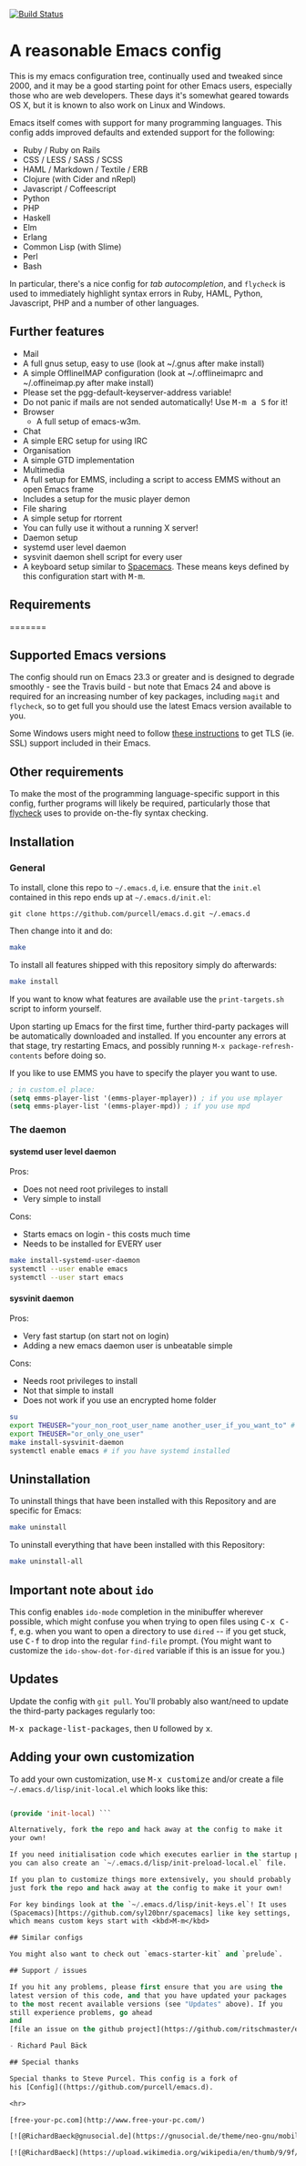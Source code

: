 [![Build Status](https://travis-ci.org/purcell/emacs.d.png?branch=master)](https://travis-ci.org/purcell/emacs.d)

# A reasonable Emacs config

This is my emacs configuration tree, continually used and tweaked
since 2000, and it may be a good starting point for other Emacs users,
especially those who are web developers. These days it's somewhat
geared towards OS X, but it is known to also work on Linux and
Windows.

Emacs itself comes with support for many programming languages. This
config adds improved defaults and extended support for the following:

* Ruby / Ruby on Rails
* CSS / LESS / SASS / SCSS
* HAML / Markdown / Textile / ERB
* Clojure (with Cider and nRepl)
* Javascript / Coffeescript
* Python
* PHP
* Haskell
* Elm
* Erlang
* Common Lisp (with Slime)
* Perl
* Bash

In particular, there's a nice config for *tab autocompletion*, and
`flycheck` is used to immediately highlight syntax errors in Ruby, HAML,
Python, Javascript, PHP and a number of other languages.

## Further features

* Mail
 * A full gnus setup, easy to use (look at ~/.gnus after make install)
 * A simple OfflineIMAP configuration (look at ~/.offlineimaprc and
   ~/.offineimap.py after make install)
 * Please set the pgg-default-keyserver-address variable!
 * Do not panic if mails are not sended automatically! Use <kbd>M-m a
   S</kbd> for it!
* Browser
  * A full setup of emacs-w3m.
* Chat
 * A simple ERC setup for using IRC
* Organisation
 * A simple GTD implementation
* Multimedia
 * A full setup for EMMS, including a script to access EMMS without an
   open Emacs frame
 * Includes a setup for the music player demon
* File sharing
 * A simple setup for rtorrent
* You can fully use it without a running X server!
* Daemon setup
 * systemd user level daemon
 * sysvinit daemon shell script for every user
* A keyboard setup similar
  to [Spacemacs](https://github.com/syl20bnr/spacemacs). These means
  keys defined by this configuration start with <kbd>M-m</kbd>.

## Requirements
=======
## Supported Emacs versions

The config should run on Emacs 23.3 or greater and is designed to
degrade smoothly - see the Travis build - but note that Emacs 24 and
above is required for an increasing number of key packages, including
`magit` and `flycheck`, so to get full you should use the latest Emacs
version available to you.

Some Windows users might need to
follow
[these instructions](http://xn--9dbdkw.se/diary/how_to_enable_GnuTLS_for_Emacs_24_on_Windows/index.en.html) to
get TLS (ie. SSL) support included in their Emacs.

## Other requirements

To make the most of the programming language-specific support in this
config, further programs will likely be required, particularly those
that [flycheck](https://github.com/flycheck/flycheck) uses to provide
on-the-fly syntax checking.

## Installation
### General
To install, clone this repo to `~/.emacs.d`, i.e. ensure that the
`init.el` contained in this repo ends up at `~/.emacs.d/init.el`:

``` git clone https://github.com/purcell/emacs.d.git ~/.emacs.d ```

Then change into it and do:
```bash
make
```

To install all features shipped with this repository simply do
afterwards:
```bash
make install
```

If you want to know what features are available use the
`print-targets.sh` script to inform yourself.

Upon starting up Emacs for the first time, further third-party
packages will be automatically downloaded and installed. If you
encounter any errors at that stage, try restarting Emacs, and possibly
running `M-x package-refresh-contents` before doing so.



If you like to use EMMS you have to specify the player you want to
use.
```lisp
; in custom.el place:
(setq emms-player-list '(emms-player-mplayer)) ; if you use mplayer
(setq emms-player-list '(emms-player-mpd)) ; if you use mpd
```

### The daemon
#### systemd user level daemon
Pros:
* Does not need root privileges to install
* Very simple to install

Cons:
* Starts emacs on login - this costs much time
* Needs to be installed for EVERY user

```bash
make install-systemd-user-daemon
systemctl --user enable emacs
systemctl --user start emacs
```

#### sysvinit daemon
Pros:
* Very fast startup (on start not on login)
* Adding a new emacs daemon user is unbeatable simple

Cons:
* Needs root privileges to install
* Not that simple to install
* Does not work if you use an encrypted home folder

```bash
su
export THEUSER="your_non_root_user_name another_user_if_you_want_to" # optional
export THEUSER="or_only_one_user"
make install-sysvinit-daemon
systemctl enable emacs # if you have systemd installed
```


## Uninstallation

To uninstall things that have been installed with this Repository and
are specific for Emacs:

```bash
make uninstall
```

To uninstall everything that have been installed with this Repository:

```bash
make uninstall-all
```

## Important note about `ido`

This config enables `ido-mode` completion in the minibuffer wherever
possible, which might confuse you when trying to open files using
<kbd>C-x C-f</kbd>, e.g. when you want to open a directory to use
`dired` -- if you get stuck, use <kbd>C-f</kbd> to drop into the
regular `find-file` prompt. (You might want to customize the
`ido-show-dot-for-dired` variable if this is an issue for you.)

## Updates

Update the config with `git pull`. You'll probably also want/need to
update the third-party packages regularly too:

<kbd>M-x package-list-packages</kbd>, then <kbd>U</kbd> followed by
<kbd>x</kbd>.

## Adding your own customization

To add your own customization, use <kbd>M-x customize</kbd> and/or
create a file `~/.emacs.d/lisp/init-local.el` which looks like this:

```el ... your code here ...

(provide 'init-local) ```

Alternatively, fork the repo and hack away at the config to make it
your own!

If you need initialisation code which executes earlier in the startup process,
you can also create an `~/.emacs.d/lisp/init-preload-local.el` file.

If you plan to customize things more extensively, you should probably
just fork the repo and hack away at the config to make it your own!

For key bindings look at the `~/.emacs.d/lisp/init-keys.el`! It uses
(Spacemacs)[https://github.com/syl20bnr/spacemacs] like key settings,
which means custom keys start with <kbd>M-m</kbd>

## Similar configs

You might also want to check out `emacs-starter-kit` and `prelude`.

## Support / issues

If you hit any problems, please first ensure that you are using the
latest version of this code, and that you have updated your packages
to the most recent available versions (see "Updates" above). If you
still experience problems, go ahead
and
[file an issue on the github project](https://github.com/ritschmaster/emacs.d).

- Richard Paul Bäck

## Special thanks

Special thanks to Steve Purcel. This config is a fork of
his [Config]((https://github.com/purcell/emacs.d).

<hr>

[free-your-pc.com](http://www.free-your-pc.com/)

[![@RichardBaeck@gnusocial.de](https://gnusocial.de/theme/neo-gnu/mobilelogo.png)](https://gnusocial.de/RichardBaeck)

[![@RichardBaeck](https://upload.wikimedia.org/wikipedia/en/thumb/9/9f/Twitter_bird_logo_2012.svg/1267px-Twitter_bird_logo_2012.svg.png)](https://gnusocial.de/RichardBaeck)




